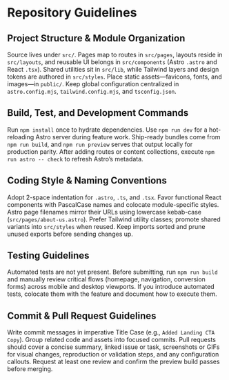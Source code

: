 # Repository Guidelines

## Project Structure & Module Organization
Source lives under `src/`. Pages map to routes in `src/pages`, layouts reside in `src/layouts`, and reusable UI belongs in `src/components` (Astro `.astro` and React `.tsx`). Shared utilities sit in `src/lib`, while Tailwind layers and design tokens are authored in `src/styles`. Place static assets—favicons, fonts, and images—in `public/`. Keep global configuration centralized in `astro.config.mjs`, `tailwind.config.mjs`, and `tsconfig.json`.

## Build, Test, and Development Commands
Run `npm install` once to hydrate dependencies. Use `npm run dev` for a hot-reloading Astro server during feature work. Ship-ready bundles come from `npm run build`, and `npm run preview` serves that output locally for production parity. After adding routes or content collections, execute `npm run astro -- check` to refresh Astro’s metadata.

## Coding Style & Naming Conventions
Adopt 2-space indentation for `.astro`, `.ts`, and `.tsx`. Favor functional React components with PascalCase names and colocate module-specific styles. Astro page filenames mirror their URLs using lowercase kebab-case (`src/pages/about-us.astro`). Prefer Tailwind utility classes; promote shared variants into `src/styles` when reused. Keep imports sorted and prune unused exports before sending changes up.

## Testing Guidelines
Automated tests are not yet present. Before submitting, run `npm run build` and manually review critical flows (homepage, navigation, conversion forms) across mobile and desktop viewports. If you introduce automated tests, colocate them with the feature and document how to execute them.

## Commit & Pull Request Guidelines
Write commit messages in imperative Title Case (e.g., `Added Landing CTA Copy`). Group related code and assets into focused commits. Pull requests should cover a concise summary, linked issue or task, screenshots or GIFs for visual changes, reproduction or validation steps, and any configuration callouts. Request at least one review and confirm the preview build passes before merging.
